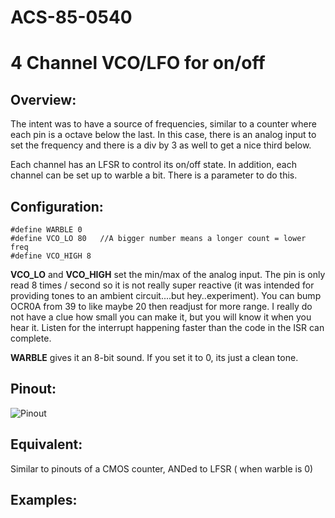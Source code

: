 # ACS-85-0540
4 Channel VCO/LFO for on/off
==============

## Overview:
The intent was to have a source of frequencies, similar to a counter where each pin is a octave below the last.  In this case, there is an analog input to set the frequency and there is a div by 3 as well to get a nice third below.

Each channel has an LFSR to control its on/off state. 
In addition, each channel can be set up to warble a bit.  There is a parameter to do this.

## Configuration:

```
#define WARBLE 0
#define VCO_LO 80   //A bigger number means a longer count = lower freq
#define VCO_HIGH 8
```

**VCO_LO** and **VCO_HIGH** set the min/max of the analog input.  The pin is only read 8 times / second so it
is not really super reactive (it was intended for providing tones to an ambient circuit....but hey..experiment).  You can bump OCR0A from 39 to like maybe 20 then readjust for more range.  I
really do not have a clue how small you can make it, but you will know it when you hear it.
Listen for the interrupt happening faster than the code in the ISR can complete.

**WARBLE** gives it an 8-bit sound.  If you set it to 0, its just a clean tone.
 

## Pinout:
![Pinout](https://github.com/robstave/ArduinoComponentSketches/blob/master/ACS-85%20ATTiny85%20sketches/ACS-85-0540/images/acs-85-0540.png)

## Equivalent:
Similar to pinouts of a CMOS counter, ANDed to LFSR ( when warble is 0)

## Examples:

 

